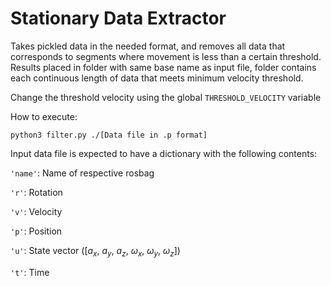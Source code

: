 # Stationary Data Extractor

Takes pickled data in the needed format, and removes all data that corresponds to segments where movement is less than a certain threshold. Results placed in folder with same base name as input file, folder contains each continuous length of data that meets minimum velocity threshold.

Change the threshold velocity using the global `THRESHOLD_VELOCITY` variable

How to execute:
```
python3 filter.py ./[Data file in .p format]
```

Input data file is expected to have a dictionary with the following contents:

`'name'`: Name of respective rosbag

`'r'`: Rotation

`'v'`: Velocity

`'p'`: Position

`'u'`: State vector ([$a_x$, $a_y$, $a_z$, $\omega_x$, $\omega_y$, $\omega_z$])

`'t'`: Time